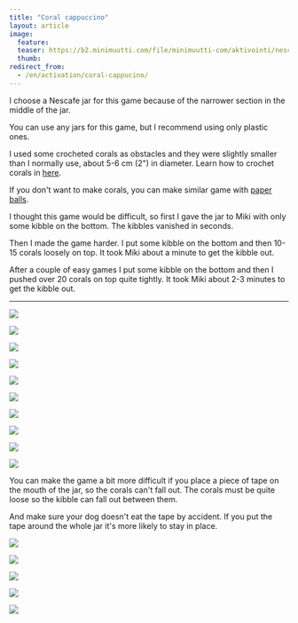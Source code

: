 ```yaml
---
title: "Coral cappuccino"
layout: article
image:
  feature:
  teaser: https://b2.minimuutti.com/file/minimuutti-com/aktivointi/nescafe-purkki/DS11538-245px.jpg
  thumb:
redirect_from:
  - /en/activation/coral-cappucino/
---
```


I choose a Nescafe jar for this game because of the narrower section in the middle of the jar.

You can use any jars for this game, but I recommend using only plastic ones.

I used some crocheted corals as obstacles and they were slightly smaller than I normally use, about 5-6 cm (2") in diameter. Learn how to crochet corals in [here](/en/brain-games/corals/).

If you don't want to make corals, you can make similar game with [paper balls](/en/brain-games/small-games/#paperballs).

I thought this game would be difficult, so first I gave the jar to Miki with only some kibble on the bottom. The kibbles vanished in seconds.

Then I made the game harder. I put some kibble on the bottom and then 10-15 corals loosely on top. It took Miki about a minute to get the kibble out.

After a couple of easy games I put some kibble on the bottom and then I pushed over 20 corals on top quite tightly. It took Miki about 2-3 minutes to get the kibble out.

---

![](https://b2.minimuutti.com/file/minimuutti-com/aktivointi/nescafe-purkki/DS11428-800px.jpg)

![](https://b2.minimuutti.com/file/minimuutti-com/aktivointi/nescafe-purkki/DS11422-800px.jpg)

![](https://b2.minimuutti.com/file/minimuutti-com/aktivointi/nescafe-purkki/DS11430-800px.jpg)

![](https://b2.minimuutti.com/file/minimuutti-com/aktivointi/nescafe-purkki/DS11461-800px.jpg)

![](https://b2.minimuutti.com/file/minimuutti-com/aktivointi/nescafe-purkki/DS11521-800px.jpg)

![](https://b2.minimuutti.com/file/minimuutti-com/aktivointi/nescafe-purkki/DS11538-800px.jpg)

![](https://b2.minimuutti.com/file/minimuutti-com/aktivointi/nescafe-purkki/DS11583-800px.jpg)

![](https://b2.minimuutti.com/file/minimuutti-com/aktivointi/nescafe-purkki/DS11601-800px.jpg)

![](https://b2.minimuutti.com/file/minimuutti-com/aktivointi/nescafe-purkki/DS11636-800px.jpg)

![](https://b2.minimuutti.com/file/minimuutti-com/aktivointi/nescafe-purkki/DS11699-800px.jpg)

You can make the game a bit more difficult if you place a piece of tape on the mouth of the jar, so the corals can't fall out. The corals must be quite loose so the kibble can fall out between them.

And make sure your dog doesn't eat the tape by accident. If you put the tape around the whole jar it's more likely to stay in place.

![](https://b2.minimuutti.com/file/minimuutti-com/aktivointi/nescafe-purkki/DS39983-800px.jpg)

![](https://b2.minimuutti.com/file/minimuutti-com/aktivointi/nescafe-purkki/DS40009-800px.jpg)

![](https://b2.minimuutti.com/file/minimuutti-com/aktivointi/nescafe-purkki/DS40010-800px.jpg)

![](https://b2.minimuutti.com/file/minimuutti-com/aktivointi/nescafe-purkki/DS40014-800px.jpg)

![](https://b2.minimuutti.com/file/minimuutti-com/aktivointi/nescafe-purkki/DS40015-800px.jpg)
